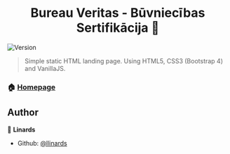 <h1 align="center">Bureau Veritas - Būvniecības Sertifikācija 👋</h1>
<p>
  <img alt="Version" src="https://img.shields.io/badge/version-1-blue.svg?cacheSeconds=2592000" />
</p>

> Simple static HTML landing page. Using HTML5, CSS3 (Bootstrap 4) and VanillaJS.

### 🏠 [Homepage](https://bureauveritaslatvia.lv/buvizstradajumu-sertifikacija/)

## Author

👤 **Linards**

* Github: [@llinards](https://github.com/llinards)